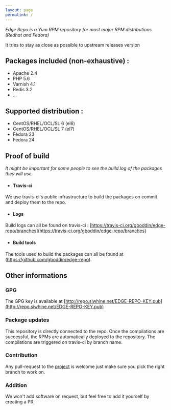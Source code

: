 ```yaml
---
layout: page
permalink: /
---
```

_Edge Repo is a Yum RPM repository for most major RPM distributions (Redhat and Fedora)_

It tries to stay as close as possible to upstream releases version


## Packages included (non-exhaustive) :

* Apache 2.4
* PHP 5.6
* Varnish 4.1
* Redis 3.2
* ...


## Supported distribution :

* CentOS/RHEL/OCL/SL 6 (el6)
* CentOS/RHEL/OCL/SL 7 (el7)
* Fedora 23
* Fedora 24


## Proof of build

_It might be important for some people to see the build.log of the packages they will use._

* #### Travis-ci

We use travis-ci's public infrastructure to build the packages on commit and deploy them to the repo.

* #### Logs

Build logs can all be found on travis-ci : [https://travis-ci.org/gboddin/edge-repo/branches](https://travis-ci.org/gboddin/edge-repo/branches)

* #### Build tools

The tools used to build the packages can all be found at (https://github.com/gboddin/edge-repo).

## Other informations

### GPG

The GPG key is available at [http://repo.siwhine.net/EDGE-REPO-KEY.pub](http://repo.siwhine.net/EDGE-REPO-KEY.pub)

### Package updates

This repository is directly connected to the repo. 
Once the compilations are successful, the RPMs are automatically deployed to the repository.
The compilations are triggered on travis-ci by branch name.

### Contribution

Any pull-request to the [project](https://github.com/gboddin/edge-repo) is welcome just make sure you pick the right branch to work on.

### Addition

We won't add software on request, but feel free to add it yourself by creating a PR.
